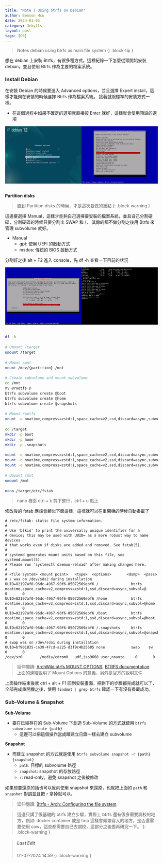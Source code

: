 ```yaml
---
title: "Note | Using btrfs on Debian"
author: Benson Hsu
date: 2024-01-05
category: Jekylls
layout: post
tags: [OS]
---
```


> Notes debian using btrfs as main file system
{: .block-tip }

想在 debian 上安裝 Btrfs，有很多種方式，這裡紀錄一下怎麼從頭開始安裝 debian，並且使用 Btrfs 作為主要的檔案系統。

### Install Debian

在安裝 Debian 的時候要進入 Advanced options，並且選擇 Expert install，這樣才能夠在安裝的時候選擇 Btrfs 作為檔案系統。
接著就跟標準的安裝方式一樣。

-   在這個過程中如果不確定的選項就直接按 Enter 就好，這樣就會使用預設的選項

<div style="display: flex; flex-direction: row; align-items: center;">
    <img src="/image/2024/01-05-debian_btrfs/1.png"
    width="50%" height="50%">
    <img src="/image/2024/01-05-debian_btrfs/2.png"
    width="50%" height="50%">
</div>

<br>

**Partition disks**

> 直到 Partition disks 的時候，才是這次要做的重點
{: .block-warning }

這邊要選擇 Manual，這樣才能夠自己選擇要安裝的檔案系統，並且自己分割硬碟，分割硬碟的時候只要分割出 SWAP 和 /，
其餘的都不做分割之後用 Btrfs 來管理 subvolume 就好。

-   Manual
    -   gpt: 使用 UEFI 的啟動方式
    -   msdos: 傳統的 BIOS 啟動方式

分割好之後 alt + F2 進入 console，先 df -h 查看一下目前的狀況

<div style="display: flex; flex-direction: row; align-items: center;">
    <img src="/image/2024/01-05-debian_btrfs/3.png"
    width="50%" height="50%">
    <img src="/image/2024/01-05-debian_btrfs/4.png"
    width="50%" height="50%">
</div>

<br>

```bash
df -h

# Umount /target
umount /target

# Mount /mnt
mount /dev/{partition} /mnt

# Create subvolume and mount subvolume
cd /mnt
mv @rootfs @
btrfs subvolume create @boot
btrfs subvolume create @home
btrfs subvolume create @snapshots

# Mount rootfs
mount -o noatime,compress=zstd:1,space_cache=v2,ssd,discard=async,subvol=@ /dev/{partition} /target

cd /target
mkdir -p boot
mkdir -p home
mkdir -p .snapshots

mount -o noatime,compress=zstd:1,space_cache=v2,ssd,discard=async,subvol=@boot /dev/{partition} /target/boot
mount -o noatime,compress=zstd:1,space_cache=v2,ssd,discard=async,subvol=@home /dev/{partition} /target/home
mount -o noatime,compress=zstd:1,space_cache=v2,ssd,discard=async,subvol=@snapshots /dev/{partition} /target/.snapshots

# Umount /mnt
umount /mnt

nano /target/etc/fstab
```

> nano 裡面 ctrl + k 剪下整行，ctrl + u 貼上

修改後的 fstab 應該會類似下面這樣，這樣就可以在重開機的時候自動掛載了

```
# /etc/fstab: static file system information.
#
# Use 'blkid' to print the universally unique identifier for a
# device; this may be used with UUID= as a more robust way to name devices
# that works even if disks are added and removed. See fstab(5).
#
# systemd generates mount units based on this file, see systemd.mount(5).
# Please run 'systemctl daemon-reload' after making changes here.
#
# <file system> <mount point>   <type>  <options>       <dump>  <pass>
# / was on /dev/sda2 during installation
UUID=82197af0-96dc-4967-90f6-05072569ebf6 /               btrfs   noatime,space_cache=v2,compress=zstd:1,ssd,discard=async,subvol=@            0       0
UUID=82197af0-96dc-4967-90f6-05072569ebf6 /home           btrfs   noatime,space_cache=v2,compress=zstd:1,ssd,discard=async,subvol=@home        0       0
UUID=82197af0-96dc-4967-90f6-05072569ebf6 /boot           btrfs   noatime,space_cache=v2,compress=zstd:1,ssd,discard=async,subvol=@boot        0       0
UUID=82197af0-96dc-4967-90f6-05072569ebf6 /.snapshots     btrfs   noatime,space_cache=v2,compress=zstd:1,ssd,discard=async,subvol=@snapshots   0       0
# swap was on /dev/sda1 during installation
UUID=bf901835-ce39-47cd-a225-d3f9c4b25685 none            swap    sw              0       0
/dev/sr0        /media/cdrom0   udf,iso9660 user,noauto     0       0
```

> 延伸閱讀: [ArchWiki btrfs MOUNT OPTIONS], [BTRFS documentation]  
> 上面的連結說明了 Mount Options 的意義，另外是官方的說明文件

上面操作結束後就 ctrl + alt + F1 回到安裝畫面，把剩下的步驟都完成就可以了，全部完成重開機之後，使用 `findmnt | grep btrfs` 確認一下有沒有掛載成功。

### Sub-Volume & Snapshot

**Sub-Volume**
-   要在已經存在的 Sub-Volume 下創造 Sub-Volume 的方式就使用 `btrfs subvolume create {path}`
    -   這邊可以把這個操作當成跟建立目錄一樣去建立 subvolume

**Snapshot**
-   而建立 snapshot 的方式就是使用 `btrfs subvolume snapshot -r {path} {snapshot}`
    -   `path`: 目標的 subvolume 路徑
    -   `snapshot`: snapshot 的存放路徑
    -   `r`: read-only，避免 snapshot 之後被修改

如果想要還原的話也可以反向使用 snapshot 來還原，也就把上面的 `path` 和 `snapshot` 對調並且把 `r` 拿掉就可以。

> 延伸閱讀: [Btrfs - Arch: Configuring the file system]

> 這邊只講了很基礎的 btrfs 建立步驟，實際上 btrfs 還有很多需要調校的地方，例如: docker container 或是 tmp 這樣會頻繁寫入的地方，是否還需要使用 cow，這些都需要自己去調校，這部分之後要再研究一下。
{: .block-warning }

> ##### Last Edit
> 01-07-2024 14:59
{: .block-warning }

[ArchWiki btrfs MOUNT OPTIONS]: https://man.archlinux.org/man/btrfs.5#MOUNT_OPTIONS
[BTRFS documentation]: https://btrfs.readthedocs.io/

[安装 Debian 12 设置 btrfs 子卷并编译新内核]: https://encorexin.me/linux/install-debian12-with-btrfs-subvolume-and-compile-a-new-kernel
[Installing Debian with BTRFS, Snapper backups and GRUB-BTRFS]: https://medium.com/@inatagan/installing-debian-with-btrfs-snapper-backups-and-grub-btrfs-27212644175f

[How to find out if a file on btrfs is copy-on-write?]: https://unix.stackexchange.com/questions/256073/how-to-find-out-if-a-file-on-btrfs-is-copy-on-write

[Btrfs - Arch: Configuring the file system]: https://wiki.archlinux.org/title/btrfs#Configuring_the_file_system